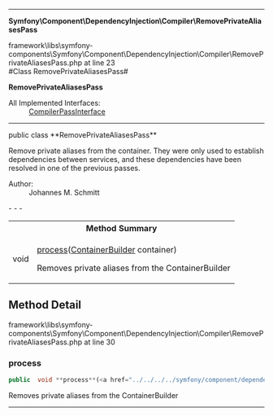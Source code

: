 - - -

**Symfony\Component\DependencyInjection\Compiler\RemovePrivateAliasesPass**
<div class="location">framework\libs\symfony-components\Symfony\Component\DependencyInjection\Compiler\RemovePrivateAliasesPass.php at line 23</div>
#Class RemovePrivateAliasesPass#

**RemovePrivateAliasesPass**


<dl>
<dt>All Implemented Interfaces:</dt>
<dd><a href="https://github.com/JeyDotC/Hirudo-docs/blob/master/symfony/component/dependencyinjection/compiler/compilerpassinterface.html">CompilerPassInterface</a> </dd>
</dl>

- - -

<p class="signature">public  class **RemovePrivateAliasesPass**</p>

<div class="comment" id="overview_description"><p>Remove private aliases from the container. They were only used to establish
dependencies between services, and these dependencies have been resolved in
one of the previous passes.</p></div>

<dl>
<dt>Author:</dt>
<dd>Johannes M. Schmitt <schmittjoh@gmail.com></dd>
</dl>
- - -

<table id="summary_method">
<tr><th colspan="2">Method Summary</th></tr>
<tr>
<td class="type"> void</td>
<td class="description"><p class="name"><a href="#process">process</a>(<a href="../../../../symfony/component/dependencyinjection/containerbuilder.html">ContainerBuilder</a> container)</p><p class="description">Removes private aliases from the ContainerBuilder</p></td>
</tr>
</table>

<h2 id="detail_method">Method Detail</h2>
<div class="location">framework\libs\symfony-components\Symfony\Component\DependencyInjection\Compiler\RemovePrivateAliasesPass.php at line 30</div>
<h3 id="process()">process</h3>

```php
public  void **process**(<a href="../../../../symfony/component/dependencyinjection/containerbuilder.html">ContainerBuilder</a> container)
```
<div class="details">
<p>Removes private aliases from the ContainerBuilder</p></div>

- - -

